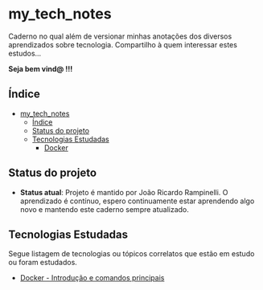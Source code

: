 # my_tech_notes

Caderno no qual além de versionar minhas anotações dos diversos aprendizados sobre tecnologia. Compartilho à quem interessar estes estudos... 

**Seja bem vind@ !!!** 

## Índice
- [my_tech_notes](#my_tech_notes)
  - [Índice](#índice)
  - [Status do projeto](#status-do-projeto)
  - [Tecnologias Estudadas](#tecnologias-estudadas)
    - [Docker](#docker)

## Status do projeto

- **Status atual**: Projeto é mantido por João Ricardo Rampinelli. O aprendizado é contínuo, espero continuamente estar aprendendo algo novo e mantendo este caderno sempre atualizado.

## Tecnologias Estudadas

Segue listagem de tecnologias ou tópicos correlatos que estão em estudo ou foram estudados.

* [Docker - Introdução e comandos principais](docker/)







